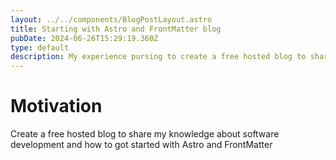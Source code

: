 ```yaml
---
layout: ../../components/BlogPostLayout.astro
title: Starting with Astro and FrontMatter blog
pubDate: 2024-06-26T15:29:19.360Z
type: default
description: My experience pursing to create a free hosted blog to share my knowledge about software development
---
```


# Motivation

Create a free hosted blog to share my knowledge about software development and how to got started with Astro and FrontMatter
